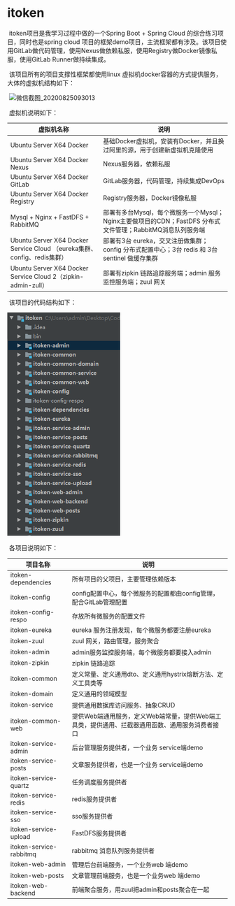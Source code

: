 # itoken

​		itoken项目是我学习过程中做的一个Spring Boot + Spring Cloud 的综合练习项目，同时也是spring cloud 项目的框架demo项目，主流框架都有涉及。该项目使用GitLab做代码管理，使用Nexus做依赖私服，使用Registry做Docker镜像私服，使用GitLab Runner做持续集成。

​		该项目所有的项目支撑性框架都使用linux 虚拟机docker容器的方式提供服务，大体的虚拟机结构如下：

​		![微信截图_20200825093013](C:\Users\admin\Desktop\个人\itoken\asset\微信截图_20200825093013.png)

​		虚拟机说明如下：

| 虚拟机名称                                                   | 说明                                                         |
| ------------------------------------------------------------ | ------------------------------------------------------------ |
| Ubuntu Server X64 Docker                                     | 基础Docker虚拟机，安装有Docker，并且换过阿里的源，用于创建新虚拟机克隆使用 |
| Ubuntu Server X64 Docker Nexus                               | Nexus服务器，依赖私服                                        |
| Ubuntu Server X64 Docker GitLab                              | GitLab服务器，代码管理，持续集成DevOps                       |
| Ubuntu Server X64 Docker Registry                            | Registry服务器，Docker镜像私服                               |
| Mysql + Nginx + FastDFS + RabbitMQ                           | 部署有多台Mysql，每个微服务一个Mysql；Nginx主要做项目的CDN；FastDFS 分布式文件管理；RabbitMQ消息队列服务端 |
| Ubuntu Server X64 Docker Service Cloud （eureka集群、config、redis集群） | 部署有3台 eureka，交叉注册做集群；config 分布式配置中心；3台 redis 和 3台 sentinel 做缓存集群 |
| Ubuntu Server X64 Docker Service Cloud 2（zipkin-admin-zull） | 部署有zipkin 链路追踪服务端；admin 服务监控服务端；zuul 网关 |

​		该项目的代码结构如下：

![微信截图_20200825095820](asset\微信截图_20200825095820.png)

​	各项目说明如下：

| 项目名称                | 说明                                                         |
| ----------------------- | ------------------------------------------------------------ |
| itoken-dependencies     | 所有项目的父项目，主要管理依赖版本                           |
| itoken-config           | config配置中心，每个微服务的配置都由config管理，配合GitLab管理配置 |
| itoken-config-respo     | 存放所有微服务的配置文件                                     |
| itoken-eureka           | eureka 服务注册发现，每个微服务都要注册eureka                |
| itoken-zuul             | zuul 网关，路由管理，服务聚合                                |
| itoken-admin            | admin服务监控服务端，每个微服务都要接入admin                 |
| itoken-zipkin           | zipkin 链路追踪                                              |
| itoken-common           | 定义常量、定义通用dto、定义通用hystrix熔断方法、定义工具类等 |
| itoken-domain           | 定义通用的领域模型                                           |
| itoken-service          | 提供通用数据库访问服务、抽象CRUD                             |
| itoken-common-web       | 提供Web端通用服务，定义Web端常量，提供Web端工具类，提供通用、拦截器通用函数、通用服务消费者接口 |
| itoken-service-admin    | 后台管理服务提供者，一个业务 service端demo                   |
| itoken-service-posts    | 文章服务提供者，也是一个业务 service端demo                   |
| itoken-service-quartz   | 任务调度服务提供者                                           |
| itoken-service-redis    | redis服务提供者                                              |
| itoken-service-sso      | sso服务提供者                                                |
| itoken-service-upload   | FastDFS服务提供者                                            |
| itoken-service-rabbitmq | rabbitmq 消息队列服务提供者                                  |
| itoken-web-admin        | 管理后台前端服务，一个业务web 端demo                         |
| itoken-web-posts        | 文章管理前端服务，也是一个业务web 端demo                     |
| itoken-web-backend      | 前端聚合服务，用zuul把admin和posts聚合在一起                 |